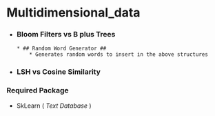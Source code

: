 # Multidimensional_data #
* ### Bloom Filters vs B plus Trees ###
      * ## Random Word Generator ##
          * Generates random words to insert in the above structures
    
   
* ### LSH vs Cosine Similarity ###



### Required Package ###

* SkLearn ( _Text Database_ )



